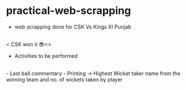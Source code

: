 # practical-web-scrapping
* web scrapping done for CSK Vs Kings XI Punjab 
<br/>
< CSK won it 😎🔥>
<br/>

* Activities to be performed
<br/>
- Last ball commentary
- Printing -> Highest Wicket taker name from the winning team and no. of wickets taken by player